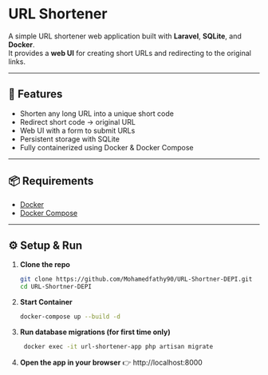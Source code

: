 # URL Shortener

A simple URL shortener web application built with **Laravel**, **SQLite**, and **Docker**.  
It provides a **web UI** for creating short URLs and redirecting to the original links.

---

## 🚀 Features
- Shorten any long URL into a unique short code
- Redirect short code → original URL
- Web UI with a form to submit URLs
- Persistent storage with SQLite
- Fully containerized using Docker & Docker Compose

---

## 📦 Requirements
- [Docker](https://www.docker.com/)  
- [Docker Compose](https://docs.docker.com/compose/)

---

## ⚙️ Setup & Run

1. **Clone the repo**
   ```bash
   git clone https://github.com/Mohamedfathy90/URL-Shortner-DEPI.git
   cd URL-Shortner-DEPI

2. **Start Container**
   ```bash
   docker-compose up --build -d

3. **Run database migrations (for first time only)**
   ```bash
    docker exec -it url-shortener-app php artisan migrate

4. **Open the app in your browser**
   👉 http://localhost:8000
